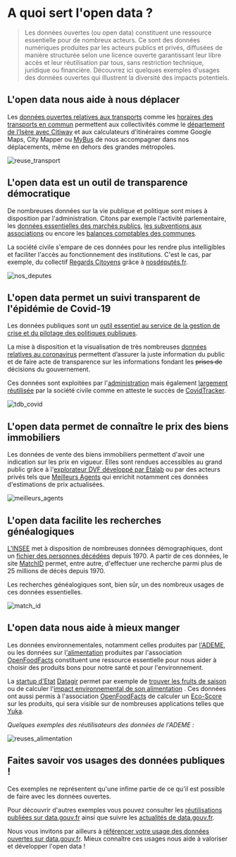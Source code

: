 # A quoi sert l'open data ?
> Les données ouvertes (ou open data) constituent une ressource essentielle pour de nombreux acteurs. 
Ce sont des données numériques produites par les acteurs publics et privés, diffusées de manière structurée selon une licence ouverte garantissant leur libre accès et leur réutilisation par tous, sans restriction technique, juridique ou financière.
Découvrez ici quelques exemples d'usages des données ouvertes qui illustrent la diversité des impacts potentiels. 

## L'open data nous aide à nous déplacer

Les [données ouvertes relatives aux transports](https://transport.data.gouv.fr/) comme les [horaires des transports en commun](https://transport.data.gouv.fr/datasets?type=public-transit) permettent aux collectivités comme  le [département de l’Isère avec Citiway](https://blog.transport.data.gouv.fr/billets/city-way/) et aux calculateurs d'itinéraires comme Google Maps, City Mapper ou  [MyBus](https://www.data.gouv.fr/fr/reuses/mybus/) de nous accompagner dans nos déplacements, même en dehors des grandes métropoles.

![reuse_transport](https://github.com/etalab/datagouvfr-pages/blob/master/pages/about/transport.png?raw=true)

## L'open data est un outil de transparence démocratique

De nombreuses données sur la vie publique et politique sont mises à disposition par l'administration. Citons par exemple l'activité parlementaire, les [données essentielles des marchés publics](https://www.data.gouv.fr/fr/datasets/fichiers-consolides-des-donnees-essentielles-de-la-commande-publique/),  [les subventions aux associations](https://www.data.gouv.fr/fr/datasets/projet-de-loi-de-finances-pour-2020-plf-2020-donnees-de-lannexe-jaune-effort-financier-de-letat-en-faveur-des-associations/) ou encore les [balances comptables des communes](https://www.data.gouv.fr/fr/datasets/balances-comptables-des-communes/). 

La société civile s'empare de ces données pour les rendre plus intelligibles et faciliter l'accès au fonctionnement des institutions.  C'est le cas, par exemple, du collectif [Regards Citoyens](https://www.regardscitoyens.org/qui-sommes-nous/)  grâce à [nosdéputés.fr](https://www.nosdeputes.fr/). 

![nos_deputes](https://github.com/etalab/datagouvfr-pages/blob/master/pages/about/nosdeputes.png?raw=true)

## L'open data permet un suivi transparent de l'épidémie de Covid-19

Les données publiques sont un [outil essentiel au service de la gestion de crise et du pilotage des politiques publiques](https://www.etalab.gouv.fr/les-donnees-publiques-au-service-de-la-gestion-de-crise-et-du-pilotage-des-politiques-publiques). 

La mise à disposition et la visualisation de très nombreuses [données relatives au coronavirus](https://www.data.gouv.fr/pages/donnees-coronavirus) permettent d’assurer la juste information du public et de faire acte de transparence sur les informations fondant les ~~prises de~~ décisions du gouvernement.

Ces données sont exploitées par l'[administration](https://www.gouvernement.fr/info-coronavirus/carte-et-donnees) mais également [largement réutilisée](https://www.data.gouv.fr/fr/posts/retour-sur-les-activites-de-data-gouv-fr-en-2020/) par la société civile comme en atteste le succès de [CovidTracker](https://covidtracker.fr/). 

![tdb_covid](https://github.com/etalab/datagouvfr-pages/blob/master/pages/about/tableau%20de%20bord%20covid.png?raw=true)

## L'open data permet de connaître le prix des biens immobiliers

Les données de vente des biens immobiliers permettent d'avoir une indication sur les prix en vigueur. Elles sont rendues accessibles au grand public grâce à l'[explorateur DVF développé par Etalab](https://www.data.gouv.fr/fr/reuses/explorateur-de-donnees-de-valeur-fonciere-dvf/) ou par des acteurs privés tels que [Meilleurs Agents](https://www.meilleursagents.com/prix-immobilier/dvf/) qui enrichit notamment ces données d'estimations de prix actualisées.

![meilleurs_agents](https://github.com/etalab/datagouvfr-pages/blob/master/pages/about/meilleurs%20agents.png?raw=true)

## L'open data facilite les recherches généalogiques

[L'INSEE](https://www.data.gouv.fr/fr/organizations/institut-national-de-la-statistique-et-des-etudes-economiques-insee/) met à disposition de nombreuses données démographiques, dont un [fichier des personnes décédées](https://www.data.gouv.fr/fr/datasets/fichier-des-personnes-decedees/) depuis 1970. A partir de ces données, le site [MatchID](https://www.data.gouv.fr/fr/reuses/moteur-de-recherche-des-personnes-decedees-matchid/) permet, entre autre, d'effectuer une recherche parmi plus de 25 millions de décès depuis 1970. 

Les recherches généalogiques sont, bien sûr, un des nombreux usages de ces données essentielles.

![match_id](https://github.com/etalab/datagouvfr-pages/blob/master/pages/about/image.png?raw=true)

## L'open data nous aide à mieux manger

Les données environnementales, notamment celles produites par [l'ADEME](https://www.data.gouv.fr/fr/organizations/ademe/), ou les données sur l['alimentation](https://www.data.gouv.fr/fr/datasets/open-food-facts-produits-alimentaires-ingredients-nutrition-labels/) produites par l'association [OpenFoodFacts](https://fr.openfoodfacts.org/) constituent une ressource essentielle pour nous aider à choisir des produits bons pour notre santé et pour l'environnement.

La [startup d'Etat](https://beta.gouv.fr/approche/) [Datagir](https://datagir.ademe.fr/) permet par exemple de [trouver les fruits de saison](https://www.data.gouv.fr/fr/reuses/mes-fruits-legumes-de-saison-votre-moteur-de-recherche-pour-retrouver-les-fruits-legumes-du-mois/) ou de calculer l'[impact environnemental de son alimentation](https://www.data.gouv.fr/fr/reuses/explorer-la-base-agribalyse-pour-decouvrir-limpact-environnemental-de-lalimentation/) . Ces données ont aussi permis à l'association [OpenFoodFacts](https://www.data.gouv.fr/fr/organizations/open-food-facts/) de calculer un [Eco-Score](https://www.data.gouv.fr/fr/reuses/eco-score-limpact-environnemental-des-produits-alimentaires-1/) sur les produits, qui sera visible sur de nombreuses applications telles que [Yuka](https://yuka.io/).

*Quelques exemples des réutilisateurs des données de l'ADEME :* 

![reuses_alimentation](https://github.com/etalab/datagouvfr-pages/blob/master/pages/about/Reuses%20alimentation.png?raw=true)

## Faites savoir vos usages des données publiques !

Ces exemples ne représentent qu'une infime partie de ce qu'il est possible de faire avec les données ouvertes. 

Pour découvrir d'autres exemples vous pouvez consulter les [réutilisations publiées sur data.gouv.fr](https://www.data.gouv.fr/fr/reuses/) ainsi que suivre les [actualités de data.gouv.fr](https://www.data.gouv.fr/fr/posts/).   

Nous vous invitons par ailleurs à [référencer votre usage des données ouvertes sur data.gouv.fr](https://guides.etalab.gouv.fr/reutilisation/#pourquoi-referencer-une-reutilisation). Mieux connaître ces usages nous aide à valoriser et développer l'open data !
